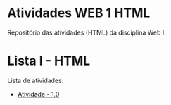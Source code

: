 # Atividades WEB 1 HTML
Repositório das atividades (HTML) da disciplina Web I

# Lista I - HTML

Lista de atividades:
- [Atividade - 1.0](atividade1)

